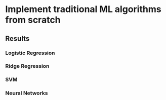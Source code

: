 # Implement traditional ML algorithms from scratch

## Results

### Logistic Regression

### Ridge Regression

### SVM

### Neural Networks
